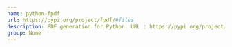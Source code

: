 ```yaml
---
name: python-fpdf
url: https://pypi.org/project/fpdf/#files
description: PDF generation for Python. URL : https://pypi.org/project/fpdf/#files Groups : None
group: None
---
```

